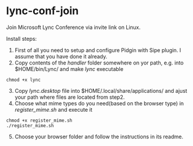 # lync-conf-join
Join Microsoft Lync Conference via invite link on Linux.

Install steps:
1. First of all you need to setup and configure Pidgin with Sipe plugin. I assume that you have done it already.
2. Copy contents of the *handler* folder somewhere on yor path, e.g. into $HOME/bin/Lync/ and make *lync* executable
```
chmod +x lync
```
3. Copy *lync.desktop* file into $HOME/.local/share/applications/ and ajust your path where files are located from step2.
4. Choose what mime types do you need(based on the browser type) in *register_mime.sh* and execute it
```
chmod +x register_mime.sh
./register_mime.sh
```
5. Choose your browser folder and follow the instructions in its readme.
